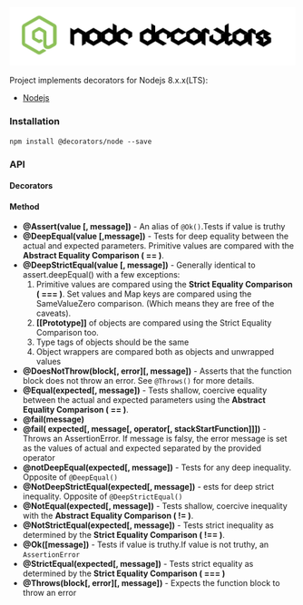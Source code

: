 ![Node Decorators](https://github.com/serhiisol/node-decorators/blob/master/decorators.png?raw=true)

Project implements decorators for Nodejs 8.x.x(LTS):
- [Nodejs]

### Installation
```
npm install @decorators/node --save
```

### API

#### Decorators
#### Method
* **@Assert(value [, message])** - An alias of `@Ok()`.Tests if value is truthy
* **@DeepEqual(value [,message])** - Tests for deep equality between the actual and expected parameters. Primitive values are compared with the **Abstract Equality Comparison ( == )**.
* **@DeepStrictEqual(value [, message])** - Generally identical to assert.deepEqual() with a few exceptions:
    1) Primitive values are compared using the **Strict Equality Comparison ( === )**. Set values and Map keys are compared using the SameValueZero comparison. (Which means they are free of the caveats).
    2) **[[Prototype]]** of objects are compared using the Strict Equality Comparison too.
    3) Type tags of objects should be the same
    4) Object wrappers are compared both as objects and unwrapped values
* **@DoesNotThrow(block[, error][, message])** - Asserts that the function block does not throw an error. See `@Throws()` for more details.
* **@Equal(expected[, message])** - Tests shallow, coercive equality between the actual and expected parameters using the **Abstract Equality Comparison ( == )**.
* **@fail(message)**
* **@fail( expected[, message[, operator[, stackStartFunction]]])** - Throws an AssertionError. If message is falsy, the error message is set as the values of actual and expected separated by the provided operator
* **@notDeepEqual(expected[, message])** - Tests for any deep inequality. Opposite of `@DeepEqual()`
* **@NotDeepStrictEqual(expected[, message])** - ests for deep strict inequality. Opposite of `@DeepStrictEqual()`
* **@NotEqual(expected[, message])** - Tests shallow, coercive inequality with the **Abstract Equality Comparison ( != )**.
* **@NotStrictEqual(expected[, message])** - Tests strict inequality as determined by the **Strict Equality Comparison ( !== )**.
* **@Ok([message])** - Tests if value is truthy.If value is not truthy, an `AssertionError`
* **@StrictEqual(expected[, message])** - Tests strict equality as determined by the **Strict Equality Comparison ( === )**
* **@Throws(block[, error][, message])** - Expects the function block to throw an error

[Nodejs]:https://nodejs.org/dist/latest-v8.x/docs/api/assert.html